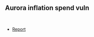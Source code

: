 ## Aurora inflation spend vuln

<br>

* [Report](https://medium.com/immunefi/aurora-infinite-spend-bugfix-review-6m-payout-e635d24273d)
